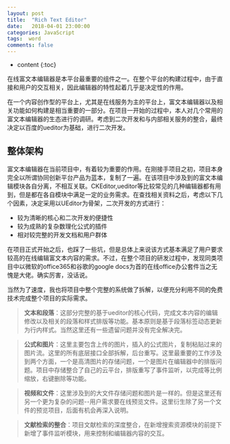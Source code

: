 ```yaml
---
layout: post
title:  "Rich Text Editor"
date:   2018-04-01 23:00:00
categories: JavaScript
tags:  word
comments: false
---
```


* content
{:toc}

在线富文本编辑器是本平台最重要的组件之一。在整个平台的构建过程中，由于直接和用户的交互相关，因此编辑器的特性起着几乎是决定性的作用。
 <!--more-->

 在一个内容创作型的平台上，尤其是在线服务为主的平台上，富文本编辑器以及相关功能如何构建是相当重要的一部分。在项目一开始的过程中，本人对几个常用的富文本编辑器的生态进行的调研。考虑到二次开发和与内部相关服务的整合，最终决定以百度的ueditor为基础，进行二次开发。

## 整体架构
富文本编辑器在当前项目中，有着较为重要的作用。在刚接手项目之初，项目本身完全以所谓协同创新平台产品为蓝本，复制了一遍。在该项目中涉及到的富文本编辑模块各自分离，不相互关联。CKEditor,ueditor等比较常见的几种编辑器都有用到，但是都在各自模块中满足一定的业务需求。在查找相关资料之后，考虑以下几个因素，决定采用以UEditor为骨架，二次开发的方式进行：


* 较为清晰的核心和二次开发的便捷性
* 较为成熟的复杂数理化公式的插件
* 相对较完整的开发文档和用户群体

在项目正式开始之后，也踩了一些坑，但是总体上来说该方式基本满足了用户要求较高的在线编辑富文本内容的需求。不过，在整个项目的研发过程中，发现同类项目中以微软的office365和谷歌的google docs为首的在线office办公套件当之无愧是大佬。确实厉害，没话说。

当然为了速度，我也将项目中整个完整的系统做了拆解，以便充分利用不同的免费技术完成整个项目的实际需求。

>**文本和段落**：这部分完整的基于ueditor的核心代码，完成文本内容的编辑修改以及相关的段落和样式排版等功能。基本原则是基于段落标签动态更新为行内样式。当然这里还有一些遗留问题并没有完全解决完。

>**公式和图片**：这里主要包含上传的图片，插入的公式图片，复制粘贴过来的图片流。这里的所有底层接口全部拆解，后台重写。这里最重要的工作涉及到两个方面，一个是高清图片的存储问题，一个是图片在编辑器中的排版问题。项目中存储整合了自己的云平台，排版重写了事件监听，以完成等比例缩放，右键删除等功能。

>**视频和文件**：这里涉及到的大文件存储问题和图片是一样的。但是这里还有另一个更为复杂的问题--用户需求要在线预览文件。这里衍生除了另一个文件的预览项目，后面有机会再深入说明。

>**文献检索的整合**：项目文献检索的深度整合，在新增搜索资源模块的前提下新增了事件监听模块，用来控制和编辑器内容的交互。